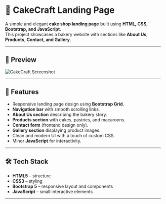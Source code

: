 # 🍰 CakeCraft Landing Page

A simple and elegant **cake shop landing page** built using **HTML, CSS, Bootstrap, and JavaScript**.  
This project showcases a bakery website with sections like **About Us, Products, Contact, and Gallery**.

---

## 📸 Preview

![CakeCraft Screenshot](./Images/Cake_Landing_Page.png)

---

## 🚀 Features

- Responsive landing page design using **Bootstrap Grid**.
- **Navigation bar** with smooth scrolling links.
- **About Us section** describing the bakery story.
- **Products section** with cakes, pastries, and macaroons.
- **Contact form** (frontend design only).
- **Gallery section** displaying product images.
- Clean and modern UI with a touch of custom CSS.
- Minor **JavaScript** for interactivity.

---

## 🛠️ Tech Stack

- **HTML5** – structure
- **CSS3** – styling
- **Bootstrap 5** – responsive layout and components
- **JavaScript** – small interactive elements

---
